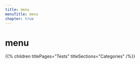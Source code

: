 ```yaml
---
title: menu
menuTitle: menu
chapter: true
---
```


# menu

{{% children titlePages="Tests" titleSections="Categories" /%}}
